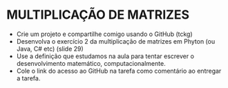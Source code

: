 # MULTIPLICAÇÃO DE MATRIZES

- Crie um projeto e compartilhe comigo usando o GitHub (tckg)
- Desenvolva o exercício 2 da multiplicação de matrizes em Phyton (ou Java, C# etc) (slide 29)
- Use a definição que estudamos na aula para tentar escrever o desenvolvimento matemático, computacionalmente.
- Cole o link do acesso ao GitHub na tarefa como comentário ao entregar a tarefa.

